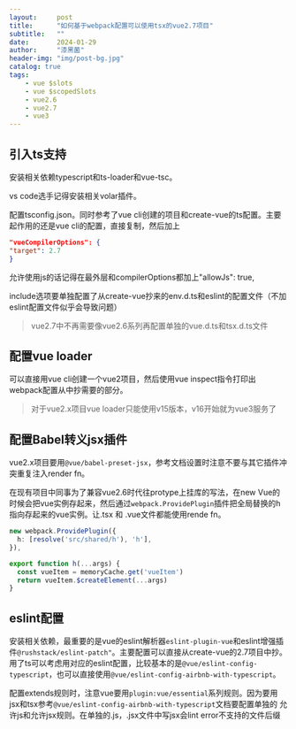 ```yaml
---
layout:     post
title:      "如何基于webpack配置可以使用tsx的vue2.7项目"
subtitle:   ""
date:       2024-01-29
author:     "漆黑菌"
header-img: "img/post-bg.jpg"
catalog: true
tags:
    - vue $slots
    - vue $scopedSlots
    - vue2.6
    - vue2.7
    - vue3
---
```


## 引入ts支持

安装相关依赖typescript和ts-loader和vue-tsc。

vs code选手记得安装相关volar插件。

配置tsconfig.json。同时参考了vue cli创建的项目和create-vue的ts配置。主要起作用的还是vue cli的配置，直接复制，然后加上

```json
"vueCompilerOptions": {
"target": 2.7
}
```

允许使用js的话记得在最外层和compilerOptions都加上"allowJs": true,

include选项要单独配置了从create-vue抄来的env.d.ts和eslint的配置文件（不加eslint配置文件似乎会导致问题）

>vue2.7中不再需要像vue2.6系列再配置单独的vue.d.ts和tsx.d.ts文件

## 配置vue loader

可以直接用vue cli创建一个vue2项目，然后使用vue inspect指令打印出webpack配置从中抄需要的部分。

>对于vue2.x项目vue loader只能使用v15版本，v16开始就为vue3服务了

## 配置Babel转义jsx插件

vue2.x项目要用`@vue/babel-preset-jsx`，参考文档设置时注意不要与其它插件冲突重复注入render fn。

在现有项目中同事为了兼容vue2.6时代往protype上挂库的写法，在new Vue的时候会把vue实例存起来，然后通过`webpack.ProvidePlugin`插件把全局替换的h指向存起来的vue实例。让.tsx 和 .vue文件都能使用rende fn。

```ts
new webpack.ProvidePlugin({
  h: [resolve('src/shared/h'), 'h'],
}),

export function h(...args) {
  const vueItem = memoryCache.get('vueItem')
  return vueItem.$createElement(...args)
}
```

## eslint配置

安装相关依赖，最重要的是vue的eslint解析器`eslint-plugin-vue`和eslint增强插件`@rushstack/eslint-patch"`。主要配置可以直接从create-vue的2.7项目中抄。用了ts可以考虑用对应的eslint配置，比较基本的是`@vue/eslint-config-typescript`，也可以直接使用`@vue/eslint-config-airbnb-with-typescript`。

配置extends规则时，注意vue要用`plugin:vue/essential`系列规则。因为要用jsx和tsx参考`@vue/eslint-config-airbnb-with-typescript`文档要配置单独的    允许js和允许jsx规则。在单独的.js，.jsx文件中写jsx会lint error不支持的文件后缀
